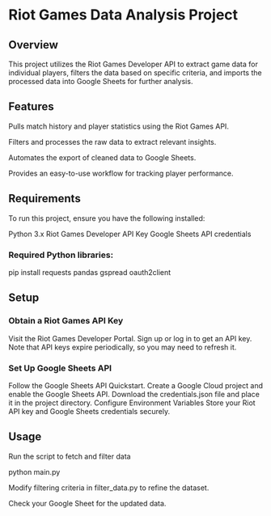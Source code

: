 # Riot Games Data Analysis Project

## Overview

This project utilizes the Riot Games Developer API to extract game data for individual players, filters the data based on specific criteria, and imports the processed data into Google Sheets for further analysis.

## Features

Pulls match history and player statistics using the Riot Games API.

Filters and processes the raw data to extract relevant insights.

Automates the export of cleaned data to Google Sheets.

Provides an easy-to-use workflow for tracking player performance.

## Requirements

To run this project, ensure you have the following installed:

Python 3.x
Riot Games Developer API Key
Google Sheets API credentials

### Required Python libraries:

pip install requests pandas gspread oauth2client

## Setup

### Obtain a Riot Games API Key

Visit the Riot Games Developer Portal.
Sign up or log in to get an API key.
Note that API keys expire periodically, so you may need to refresh it.

### Set Up Google Sheets API

Follow the Google Sheets API Quickstart.
Create a Google Cloud project and enable the Google Sheets API.
Download the credentials.json file and place it in the project directory.
Configure Environment Variables
Store your Riot API key and Google Sheets credentials securely.

## Usage

Run the script to fetch and filter data

python main.py

Modify filtering criteria in filter_data.py to refine the dataset.

Check your Google Sheet for the updated data.
